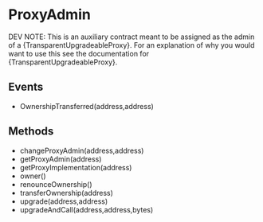 # ProxyAdmin


DEV NOTE: This is an auxiliary contract meant to be assigned as the admin of a {TransparentUpgradeableProxy}. For an explanation of why you would want to use this see the documentation for {TransparentUpgradeableProxy}.

## Events


 - OwnershipTransferred(address,address)

## Methods


 - changeProxyAdmin(address,address)
 - getProxyAdmin(address)
 - getProxyImplementation(address)
 - owner()
 - renounceOwnership()
 - transferOwnership(address)
 - upgrade(address,address)
 - upgradeAndCall(address,address,bytes)
